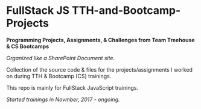 # FullStack JS TTH-and-Bootcamp-Projects
**Programming Projects, Assignments, &amp; Challenges from Team Treehouse &amp; CS Bootcamps**

*Organized like a SharePoint Document site.* 

Collection of the source code & files for the projects/assignments I worked on during TTH & Bootcamp (CS) trainings.

This repo is mainly for FullStack JavaScript trainings. 

*Started trainings in Novmber, 2017 - ongoing.* 
